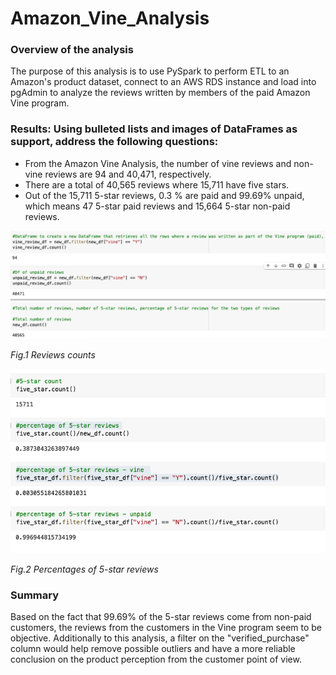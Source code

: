 # Amazon_Vine_Analysis

### Overview of the analysis

The purpose of this analysis is to use PySpark to perform ETL to an Amazon's product dataset, connect to an AWS RDS instance and load into pgAdmin to analyze the reviews written by members of the paid Amazon Vine program. 

### Results: Using bulleted lists and images of DataFrames as support, address the following questions:

- From the Amazon Vine Analysis, the number of vine reviews and non-vine reviews are 94 and 40,471, respectively. 
- There are a total of 40,565 reviews where 15,711 have five stars. 
- Out of the 15,711 5-star reviews, 0.3 % are paid and 99.69% unpaid, which means 47 5-star paid reviews and 15,664 5-star non-paid reviews. 

![image_name](counts.png)

*Fig.1 Reviews counts*

![image_name](percentages.png)

*Fig.2 Percentages of 5-star reviews*

### Summary

Based on the fact that 99.69% of the 5-star reviews come from non-paid customers, the reviews from the customers in the Vine program seem to be objective. Additionally to this analysis, a filter on the "verified_purchase" column would help remove possible outliers and have a more reliable conclusion on the product perception from the customer point of view. 
